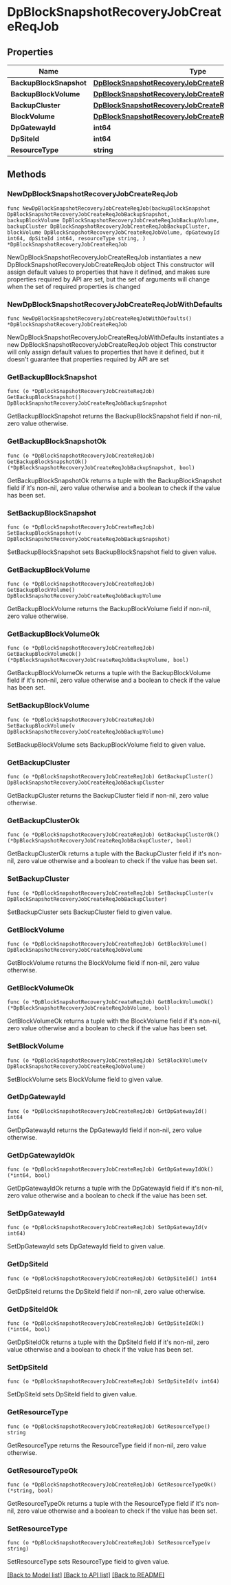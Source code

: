 # DpBlockSnapshotRecoveryJobCreateReqJob

## Properties

Name | Type | Description | Notes
------------ | ------------- | ------------- | -------------
**BackupBlockSnapshot** | [**DpBlockSnapshotRecoveryJobCreateReqJobBackupSnapshot**](DpBlockSnapshotRecoveryJobCreateReqJobBackupSnapshot.md) |  | 
**BackupBlockVolume** | [**DpBlockSnapshotRecoveryJobCreateReqJobBackupVolume**](DpBlockSnapshotRecoveryJobCreateReqJobBackupVolume.md) |  | 
**BackupCluster** | [**DpBlockSnapshotRecoveryJobCreateReqJobBackupCluster**](DpBlockSnapshotRecoveryJobCreateReqJobBackupCluster.md) |  | 
**BlockVolume** | [**DpBlockSnapshotRecoveryJobCreateReqJobVolume**](DpBlockSnapshotRecoveryJobCreateReqJobVolume.md) |  | 
**DpGatewayId** | **int64** |  | 
**DpSiteId** | **int64** |  | 
**ResourceType** | **string** |  | 

## Methods

### NewDpBlockSnapshotRecoveryJobCreateReqJob

`func NewDpBlockSnapshotRecoveryJobCreateReqJob(backupBlockSnapshot DpBlockSnapshotRecoveryJobCreateReqJobBackupSnapshot, backupBlockVolume DpBlockSnapshotRecoveryJobCreateReqJobBackupVolume, backupCluster DpBlockSnapshotRecoveryJobCreateReqJobBackupCluster, blockVolume DpBlockSnapshotRecoveryJobCreateReqJobVolume, dpGatewayId int64, dpSiteId int64, resourceType string, ) *DpBlockSnapshotRecoveryJobCreateReqJob`

NewDpBlockSnapshotRecoveryJobCreateReqJob instantiates a new DpBlockSnapshotRecoveryJobCreateReqJob object
This constructor will assign default values to properties that have it defined,
and makes sure properties required by API are set, but the set of arguments
will change when the set of required properties is changed

### NewDpBlockSnapshotRecoveryJobCreateReqJobWithDefaults

`func NewDpBlockSnapshotRecoveryJobCreateReqJobWithDefaults() *DpBlockSnapshotRecoveryJobCreateReqJob`

NewDpBlockSnapshotRecoveryJobCreateReqJobWithDefaults instantiates a new DpBlockSnapshotRecoveryJobCreateReqJob object
This constructor will only assign default values to properties that have it defined,
but it doesn't guarantee that properties required by API are set

### GetBackupBlockSnapshot

`func (o *DpBlockSnapshotRecoveryJobCreateReqJob) GetBackupBlockSnapshot() DpBlockSnapshotRecoveryJobCreateReqJobBackupSnapshot`

GetBackupBlockSnapshot returns the BackupBlockSnapshot field if non-nil, zero value otherwise.

### GetBackupBlockSnapshotOk

`func (o *DpBlockSnapshotRecoveryJobCreateReqJob) GetBackupBlockSnapshotOk() (*DpBlockSnapshotRecoveryJobCreateReqJobBackupSnapshot, bool)`

GetBackupBlockSnapshotOk returns a tuple with the BackupBlockSnapshot field if it's non-nil, zero value otherwise
and a boolean to check if the value has been set.

### SetBackupBlockSnapshot

`func (o *DpBlockSnapshotRecoveryJobCreateReqJob) SetBackupBlockSnapshot(v DpBlockSnapshotRecoveryJobCreateReqJobBackupSnapshot)`

SetBackupBlockSnapshot sets BackupBlockSnapshot field to given value.


### GetBackupBlockVolume

`func (o *DpBlockSnapshotRecoveryJobCreateReqJob) GetBackupBlockVolume() DpBlockSnapshotRecoveryJobCreateReqJobBackupVolume`

GetBackupBlockVolume returns the BackupBlockVolume field if non-nil, zero value otherwise.

### GetBackupBlockVolumeOk

`func (o *DpBlockSnapshotRecoveryJobCreateReqJob) GetBackupBlockVolumeOk() (*DpBlockSnapshotRecoveryJobCreateReqJobBackupVolume, bool)`

GetBackupBlockVolumeOk returns a tuple with the BackupBlockVolume field if it's non-nil, zero value otherwise
and a boolean to check if the value has been set.

### SetBackupBlockVolume

`func (o *DpBlockSnapshotRecoveryJobCreateReqJob) SetBackupBlockVolume(v DpBlockSnapshotRecoveryJobCreateReqJobBackupVolume)`

SetBackupBlockVolume sets BackupBlockVolume field to given value.


### GetBackupCluster

`func (o *DpBlockSnapshotRecoveryJobCreateReqJob) GetBackupCluster() DpBlockSnapshotRecoveryJobCreateReqJobBackupCluster`

GetBackupCluster returns the BackupCluster field if non-nil, zero value otherwise.

### GetBackupClusterOk

`func (o *DpBlockSnapshotRecoveryJobCreateReqJob) GetBackupClusterOk() (*DpBlockSnapshotRecoveryJobCreateReqJobBackupCluster, bool)`

GetBackupClusterOk returns a tuple with the BackupCluster field if it's non-nil, zero value otherwise
and a boolean to check if the value has been set.

### SetBackupCluster

`func (o *DpBlockSnapshotRecoveryJobCreateReqJob) SetBackupCluster(v DpBlockSnapshotRecoveryJobCreateReqJobBackupCluster)`

SetBackupCluster sets BackupCluster field to given value.


### GetBlockVolume

`func (o *DpBlockSnapshotRecoveryJobCreateReqJob) GetBlockVolume() DpBlockSnapshotRecoveryJobCreateReqJobVolume`

GetBlockVolume returns the BlockVolume field if non-nil, zero value otherwise.

### GetBlockVolumeOk

`func (o *DpBlockSnapshotRecoveryJobCreateReqJob) GetBlockVolumeOk() (*DpBlockSnapshotRecoveryJobCreateReqJobVolume, bool)`

GetBlockVolumeOk returns a tuple with the BlockVolume field if it's non-nil, zero value otherwise
and a boolean to check if the value has been set.

### SetBlockVolume

`func (o *DpBlockSnapshotRecoveryJobCreateReqJob) SetBlockVolume(v DpBlockSnapshotRecoveryJobCreateReqJobVolume)`

SetBlockVolume sets BlockVolume field to given value.


### GetDpGatewayId

`func (o *DpBlockSnapshotRecoveryJobCreateReqJob) GetDpGatewayId() int64`

GetDpGatewayId returns the DpGatewayId field if non-nil, zero value otherwise.

### GetDpGatewayIdOk

`func (o *DpBlockSnapshotRecoveryJobCreateReqJob) GetDpGatewayIdOk() (*int64, bool)`

GetDpGatewayIdOk returns a tuple with the DpGatewayId field if it's non-nil, zero value otherwise
and a boolean to check if the value has been set.

### SetDpGatewayId

`func (o *DpBlockSnapshotRecoveryJobCreateReqJob) SetDpGatewayId(v int64)`

SetDpGatewayId sets DpGatewayId field to given value.


### GetDpSiteId

`func (o *DpBlockSnapshotRecoveryJobCreateReqJob) GetDpSiteId() int64`

GetDpSiteId returns the DpSiteId field if non-nil, zero value otherwise.

### GetDpSiteIdOk

`func (o *DpBlockSnapshotRecoveryJobCreateReqJob) GetDpSiteIdOk() (*int64, bool)`

GetDpSiteIdOk returns a tuple with the DpSiteId field if it's non-nil, zero value otherwise
and a boolean to check if the value has been set.

### SetDpSiteId

`func (o *DpBlockSnapshotRecoveryJobCreateReqJob) SetDpSiteId(v int64)`

SetDpSiteId sets DpSiteId field to given value.


### GetResourceType

`func (o *DpBlockSnapshotRecoveryJobCreateReqJob) GetResourceType() string`

GetResourceType returns the ResourceType field if non-nil, zero value otherwise.

### GetResourceTypeOk

`func (o *DpBlockSnapshotRecoveryJobCreateReqJob) GetResourceTypeOk() (*string, bool)`

GetResourceTypeOk returns a tuple with the ResourceType field if it's non-nil, zero value otherwise
and a boolean to check if the value has been set.

### SetResourceType

`func (o *DpBlockSnapshotRecoveryJobCreateReqJob) SetResourceType(v string)`

SetResourceType sets ResourceType field to given value.



[[Back to Model list]](../README.md#documentation-for-models) [[Back to API list]](../README.md#documentation-for-api-endpoints) [[Back to README]](../README.md)


